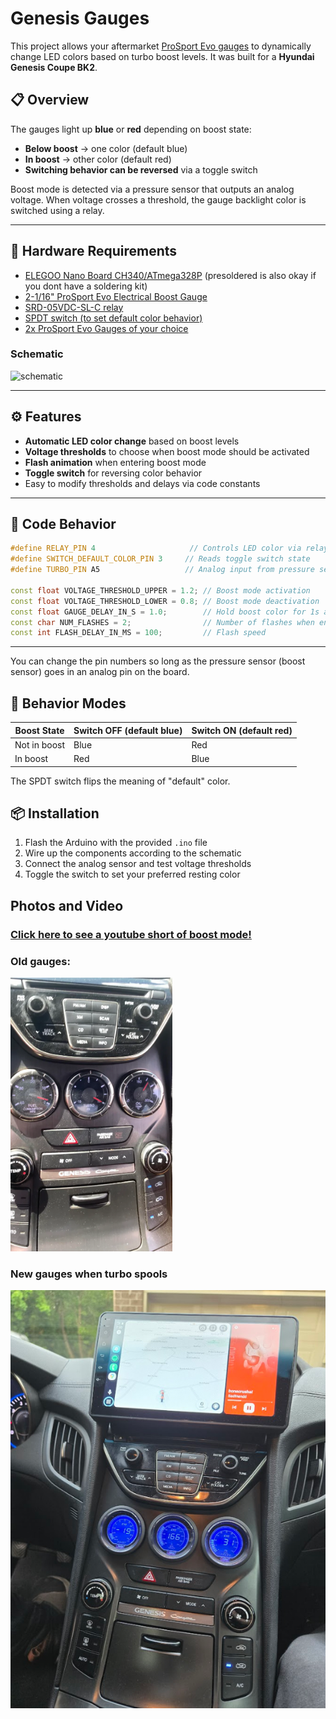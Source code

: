 # Genesis Gauges

This project allows your aftermarket [ProSport Evo gauges](https://prosportgauges.com/collections/52mm-evo-series-red-blue) to dynamically change LED colors based on turbo boost levels. It was built for a **Hyundai Genesis Coupe BK2**.

## 📋 Overview

The gauges light up **blue** or **red** depending on boost state:

* **Below boost** → one color (default blue)
* **In boost** → other color (default red)
* **Switching behavior can be reversed** via a toggle switch

Boost mode is detected via a pressure sensor that outputs an analog voltage. When voltage crosses a threshold, the gauge backlight color is switched using a relay.

---

## 🔧 Hardware Requirements

* [ELEGOO Nano Board CH340/ATmega328P](https://www.amazon.ca/dp/B0713XK923?ref=ppx_yo2ov_dt_b_fed_asin_title&th=1) (presoldered is also okay if you dont have a soldering kit)
* [2-1/16" ProSport Evo Electrical Boost Gauge](https://prosportgauges.com/products/2-1-16-evo-electrical-boost-gauge)
* [SRD-05VDC-SL-C relay](https://www.amazon.ca/10PCS-Power-Relay-SRD-05VDC-SL-C-Type/dp/B07VLRMFK7/ref=asc_df_B07VLRMFK7?mcid=5ff0bce8950539a18cbb1c2ade3e6fcf&tag=googleshopc0c-20&linkCode=df0&hvadid=752800291404&hvpos=&hvnetw=g&hvrand=331648257033183498&hvpone=&hvptwo=&hvqmt=&hvdev=c&hvdvcmdl=&hvlocint=&hvlocphy=9000501&hvtargid=pla-2445217979514&psc=1&gad_source=1)
* [SPDT switch (to set default color behavior)](https://www.amazon.ca/Twidec-Rocker-Control-Pre-soldered-KCD2-102N-4C-X/dp/B07W4HGMZS/ref=sr_1_22_sspa?dib=eyJ2IjoiMSJ9.idOxNavnFrgOJ1UHe7UNofAZXw8z8GRo8Qem3v6544zboRwXP7044oAUqFWbUejfiz8YYshUUTs7INzkayejqDL09O_0Ow-CaiHk-uh7z_F8nmt-1m3U3bZARp1BZcDFQg2CRQ4V8q7aKzzmW83ImhD6Ty3inPwtsJ4PRQKv8pNWcLS8NhF895thiGZdQfz5FEkf87VpcPrwbZtF_e6fFuxzgyj4xEsFTL_QK27W0dfb5TMMh6HsLg-FEkrRPVVBM6nQelDHT_TGF0SzhMBjj2RZ_0zGr-1ebqyYrio05ao.ouSbB4K5arQSljoK89-kOFW75djkw9y_24gealj8JIA&dib_tag=se&keywords=switch&qid=1748565772&sr=8-22-spons&sp_csd=d2lkZ2V0TmFtZT1zcF9tdGY&th=1)
* [2x ProSport Evo Gauges of your choice](https://prosportgauges.com/collections/52mm-evo-series-red-blue)

### Schematic

![schematic](https://github.com/user-attachments/assets/3040c750-4fec-4d7f-a310-64795aa9110a)


---

## ⚙️ Features

* **Automatic LED color change** based on boost levels
* **Voltage thresholds** to choose when boost mode should be activated
* **Flash animation** when entering boost mode
* **Toggle switch** for reversing color behavior
* Easy to modify thresholds and delays via code constants

---

## 🚀 Code Behavior

```cpp
#define RELAY_PIN 4                     // Controls LED color via relay
#define SWITCH_DEFAULT_COLOR_PIN 3     // Reads toggle switch state
#define TURBO_PIN A5                   // Analog input from pressure sensor

const float VOLTAGE_THRESHOLD_UPPER = 1.2; // Boost mode activation
const float VOLTAGE_THRESHOLD_LOWER = 0.8; // Boost mode deactivation
const float GAUGE_DELAY_IN_S = 1.0;        // Hold boost color for 1s after drop (enables time for shifting)
const char NUM_FLASHES = 2;                // Number of flashes when entering boost mode
const int FLASH_DELAY_IN_MS = 100;         // Flash speed
```

---
You can change the pin numbers so long as the pressure sensor (boost sensor) goes in an analog pin on the board.

## 🧠 Behavior Modes

| Boost State  | Switch OFF (default blue) | Switch ON (default red) |
| ------------ | ------------------------- | ----------------------- |
| Not in boost | Blue                      | Red                     |
| In boost     | Red                       | Blue                    |

The SPDT switch flips the meaning of "default" color.


## 📦 Installation

1. Flash the Arduino with the provided `.ino` file
2. Wire up the components according to the schematic
3. Connect the analog sensor and test voltage thresholds
4. Toggle the switch to set your preferred resting color



## Photos and Video

### [Click here to see a youtube short of boost mode!](https://youtube.com/shorts/WwIG0MZKIqI?si=IdPgYT5u425USww5)

### Old gauges:
![Old gauges](resources/image.png)

### New gauges when turbo spools
![New gauges](resources/image-1.png)
